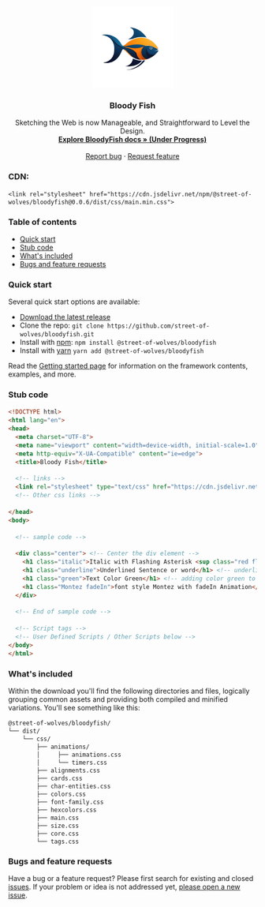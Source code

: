 <p align="center">
  <a href="https://streetofwolves.in/">
    <img src="https://github.com/street-of-wovles/bloodyfish/blob/main/imgs/bloodyfish.png" alt="Bloodyfish Logo" width="165" height="165">
  </a>
</p>

<h3 align="center">Bloody Fish</h3>

<p align="center">
Sketching the Web is now Manageable, and Straightforward to Level the Design.
  <br>
  <a href="https://bloodyfish.streetofwolves.in"><strong>Explore BloodyFish docs » (Under Progress)</strong></a>
  <br>
  <br>
  <a href="https://github.com/street-of-wovles/bloodyfish/issues/new?assignees=&labels=bug&template=bug_report.yml">Report bug</a>
  ·
  <a href="https://github.com/street-of-wovles/bloodyfish/issues/new?assignees=&labels=feature&template=feature_request.yml">Request feature</a>
</p>

### CDN:
```
<link rel="stylesheet" href="https://cdn.jsdelivr.net/npm/@street-of-wolves/bloodyfish@0.0.6/dist/css/main.min.css">
```

### Table of contents
- [Quick start](#quick-start)
- [Stub code](#stub-code)
- [What's included](#whats-included)
- [Bugs and feature requests](#bugs-and-feature-requests)

### Quick start
Several quick start options are available:

- [Download the latest release](https://github.com/street-of-wolves/bloodyfish/archive/refs/tags/v0.0.6.zip)
- Clone the repo: `git clone https://github.com/street-of-wolves/bloodyfish.git`
- Install with [npm](https://www.npmjs.com/): `npm install @street-of-wolves/bloodyfish`
- Install with [yarn](https://wwwyarnpkg.com) `yarn add @street-of-wolves/bloodyfish`

Read the [Getting started page](https://streetofwolves.in/) for information on the framework contents, examples, and more.

### Stub code
```html
<!DOCTYPE html>
<html lang="en">
<head>
  <meta charset="UTF-8">
  <meta name="viewport" content="width=device-width, initial-scale=1.0">
  <meta http-equiv="X-UA-Compatible" content="ie=edge">
  <title>Bloody Fish</title>

  <!-- links -->
  <link rel="stylesheet" type="text/css" href="https://cdn.jsdelivr.net/npm/@street-of-wolves/bloodyfish@0.0.6/dist/css/main.min.css">
  <!-- Other css links -->

</head>
<body>

  <!-- sample code -->

  <div class="center"> <!-- Center the div element -->
    <h1 class="italic">Italic with Flashing Asterisk <sup class="red flash">*</sup></h1> <!-- italicize the h1 -->
    <h1 class="underline">Underlined Sentence or word</h1> <!-- underlining the h1 -->
    <h1 class="green">Text Color Green</h1> <!-- adding color green to h1 -->
    <h1 class="Montez fadeIn">font style Montez with fadeIn Animation</h1> <!-- adding font-style to h1 -->
  </div>

  <!-- End of sample code -->

  <!-- Script tags -->
  <!-- User Defined Scripts / Other Scripts below -->
</body>
</html>
```

### What's included

Within the download you'll find the following directories and files, logically grouping common assets and providing both compiled and minified variations. You'll see something like this:

```
@street-of-wolves/bloodyfish/
└── dist/
    └── css/
        ├── animations/
        │     ├── animations.css
        │     └── timers.css
        ├── alignments.css
        ├── cards.css
        ├── char-entities.css
        ├── colors.css
        ├── font-family.css
        ├── hexcolors.css
        ├── main.css
        ├── size.css
        ├── core.css
        └── tags.css

```

### Bugs and feature requests

Have a bug or a feature request? Please first search for existing and closed [issues](https://github.com/street-of-wovles/bloodyfish/issues). If your problem or idea is not addressed yet, [please open a new issue](https://github.com/street-of-wovles/bloodyfish/issues/new).
